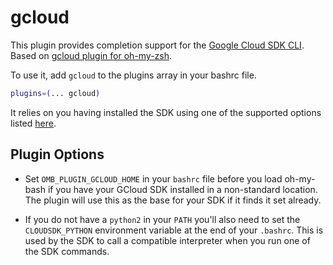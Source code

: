 # gcloud

This plugin provides completion support for the
[Google Cloud SDK CLI](https://cloud.google.com/sdk/gcloud/). Based on
[gcloud plugin for oh-my-zsh](https://github.com/ohmyzsh/ohmyzsh/tree/master/plugins/gcloud).

To use it, add `gcloud` to the plugins array in your bashrc file.

```sh
plugins=(... gcloud)
```

It relies on you having installed the SDK using one of the supported options
listed [here](https://cloud.google.com/sdk/install).

## Plugin Options

-   Set `OMB_PLUGIN_GCLOUD_HOME` in your `bashrc` file before you load
    oh-my-bash if you have your GCloud SDK installed in a non-standard location.
    The plugin will use this as the base for your SDK if it finds it set
    already.

-   If you do not have a `python2` in your `PATH` you'll also need to set the
    `CLOUDSDK_PYTHON` environment variable at the end of your `.bashrc`. This is
    used by the SDK to call a compatible interpreter when you run one of the SDK
    commands.
